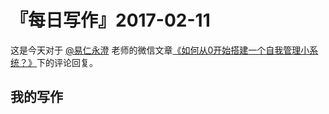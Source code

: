# 『每日写作』2017-02-11

这是今天对于  [@易仁永澄](http://weibo.com/u/1640237087)  老师的微信文章[《如何从0开始搭建一个自我管理小系统？》](http://chuansong.me/n/1557976952061)下的评论回复。

## 我的写作